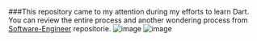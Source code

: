 ###This repository came to my attention during my efforts to learn Dart. You can review the entire process and another wondering process from [Software-Engineer](https://github.com/AsimAyman/Software-Engineer/wiki/dart) repositorie.
![image](https://github.com/AsimAyman/dart-learning/assets/83433950/5fb2205f-065f-473c-b17e-32198e8200cd)
![image](https://github.com/AsimAyman/dart-learning/assets/83433950/1cbf53f5-8ce8-484d-8bb6-dee5b63c720a)
